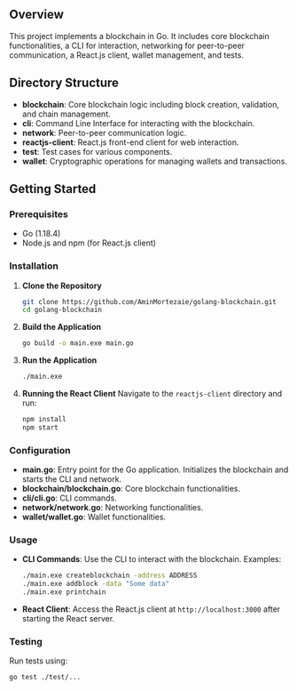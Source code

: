 ## Overview

This project implements a blockchain in Go. It includes core blockchain functionalities, a CLI for interaction, networking for peer-to-peer communication, a React.js client, wallet management, and tests.

## Directory Structure

- **blockchain**: Core blockchain logic including block creation, validation, and chain management.
- **cli**: Command Line Interface for interacting with the blockchain.
- **network**: Peer-to-peer communication logic.
- **reactjs-client**: React.js front-end client for web interaction.
- **test**: Test cases for various components.
- **wallet**: Cryptographic operations for managing wallets and transactions.

## Getting Started

### Prerequisites

- Go (1.18.4)
- Node.js and npm (for React.js client)

### Installation

1. **Clone the Repository**
   ```bash
   git clone https://github.com/AminMortezaie/golang-blockchain.git
   cd golang-blockchain
   ```

2. **Build the Application**
   ```bash
   go build -o main.exe main.go
   ```

3. **Run the Application**
   ```bash
   ./main.exe
   ```

4. **Running the React Client**
   Navigate to the `reactjs-client` directory and run:
   ```bash
   npm install
   npm start
   ```

### Configuration

- **main.go**: Entry point for the Go application. Initializes the blockchain and starts the CLI and network.
- **blockchain/blockchain.go**: Core blockchain functionalities.
- **cli/cli.go**: CLI commands.
- **network/network.go**: Networking functionalities.
- **wallet/wallet.go**: Wallet functionalities.

### Usage

- **CLI Commands**: Use the CLI to interact with the blockchain. Examples:
  ```bash
  ./main.exe createblockchain -address ADDRESS
  ./main.exe addblock -data "Some data"
  ./main.exe printchain
  ```

- **React Client**: Access the React.js client at `http://localhost:3000` after starting the React server.

### Testing

Run tests using:
```bash
go test ./test/...
```
